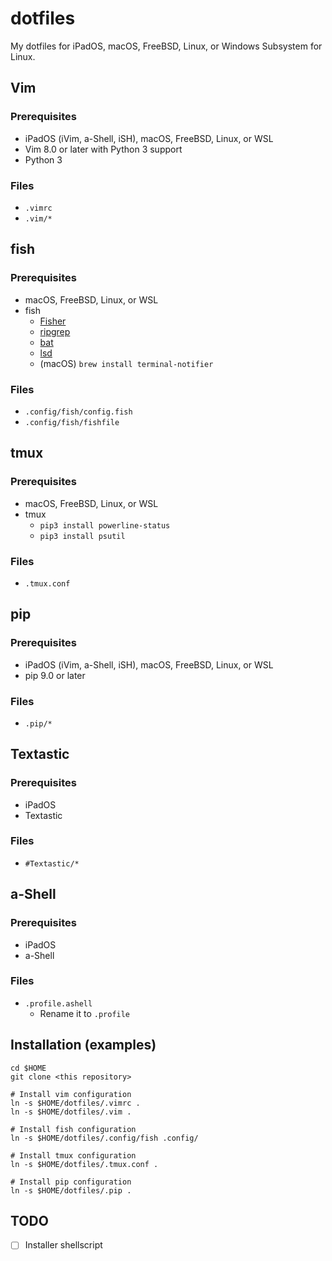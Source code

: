 # dotfiles

My dotfiles for iPadOS, macOS, FreeBSD, Linux, or Windows Subsystem for Linux.

## Vim

### Prerequisites

- iPadOS (iVim, a-Shell, iSH), macOS, FreeBSD, Linux, or WSL
- Vim 8.0 or later with Python 3 support
- Python 3

### Files

- `.vimrc`
- `.vim/*`

## fish

### Prerequisites

- macOS, FreeBSD, Linux, or WSL
- fish
  - [Fisher](https://github.com/jorgebucaran/fisher)
  - [ripgrep](https://github.com/BurntSushi/ripgrep)
  - [bat](https://github.com/sharkdp/bat)
  - [lsd](https://github.com/Peltoche/lsd)
  - (macOS) `brew install terminal-notifier`

### Files

- `.config/fish/config.fish`
- `.config/fish/fishfile`

## tmux

### Prerequisites

- macOS, FreeBSD, Linux, or WSL
- tmux
  - `pip3 install powerline-status`
  - `pip3 install psutil`

### Files

- `.tmux.conf`

## pip

### Prerequisites

- iPadOS (iVim, a-Shell, iSH), macOS, FreeBSD, Linux, or WSL
- pip 9.0 or later

### Files

- `.pip/*`

## Textastic

### Prerequisites

- iPadOS
- Textastic

### Files

- `#Textastic/*`

## a-Shell

### Prerequisites

- iPadOS
- a-Shell

### Files

- `.profile.ashell`
  - Rename it to `.profile`

## Installation (examples)

```
cd $HOME
git clone <this repository>

# Install vim configuration
ln -s $HOME/dotfiles/.vimrc .
ln -s $HOME/dotfiles/.vim .

# Install fish configuration
ln -s $HOME/dotfiles/.config/fish .config/

# Install tmux configuration
ln -s $HOME/dotfiles/.tmux.conf .

# Install pip configuration
ln -s $HOME/dotfiles/.pip .
```

## TODO

- [ ] Installer shellscript
